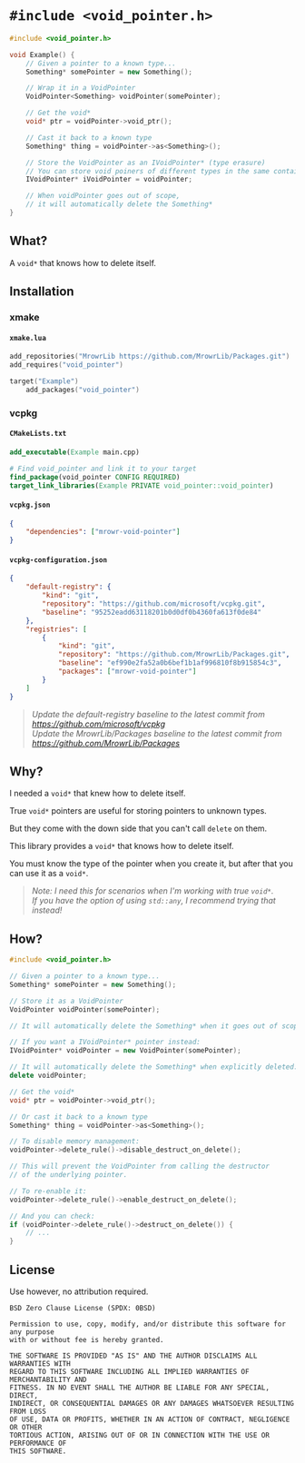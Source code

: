 # `#include <void_pointer.h>`

```cpp
#include <void_pointer.h>

void Example() {
    // Given a pointer to a known type...
    Something* somePointer = new Something();

    // Wrap it in a VoidPointer
    VoidPointer<Something> voidPointer(somePointer);

    // Get the void*
    void* ptr = voidPointer->void_ptr();

    // Cast it back to a known type
    Something* thing = voidPointer->as<Something>();

    // Store the VoidPointer as an IVoidPointer* (type erasure)
    // You can store void poiners of different types in the same container
    IVoidPointer* iVoidPointer = voidPointer;

    // When voidPointer goes out of scope,
    // it will automatically delete the Something*
}
```

## What?

A `void*` that knows how to delete itself.

## Installation

### xmake

#### `xmake.lua`

```lua
add_repositories("MrowrLib https://github.com/MrowrLib/Packages.git")
add_requires("void_pointer")

target("Example")
    add_packages("void_pointer")
```

### vcpkg

#### `CMakeLists.txt`

```cmake
add_executable(Example main.cpp)

# Find void_pointer and link it to your target
find_package(void_pointer CONFIG REQUIRED)
target_link_libraries(Example PRIVATE void_pointer::void_pointer)
```

#### `vcpkg.json`

```json
{
    "dependencies": ["mrowr-void-pointer"]
}
```

#### `vcpkg-configuration.json`

```json
{
    "default-registry": {
        "kind": "git",
        "repository": "https://github.com/microsoft/vcpkg.git",
        "baseline": "95252eadd63118201b0d0df0b4360fa613f0de84"
    },
    "registries": [
        {
            "kind": "git",
            "repository": "https://github.com/MrowrLib/Packages.git",
            "baseline": "ef990e2fa52a0b6bef1b1af996810f8b915854c3",
            "packages": ["mrowr-void-pointer"]
        }
    ]
}
```

> _Update the default-registry baseline to the latest commit from https://github.com/microsoft/vcpkg_  
> _Update the MrowrLib/Packages baseline to the latest commit from https://github.com/MrowrLib/Packages_

## Why?

I needed a `void*` that knew how to delete itself.

True `void*` pointers are useful for storing pointers to unknown types.

But they come with the down side that you can't call `delete` on them.

This library provides a `void*` that knows how to delete itself.

You must know the type of the pointer when you create it, but after that you can use it as a `void*`.

> _Note: I need this for scenarios when I'm working with true `void*`._  
> _If you have the option of using `std::any`, I recommend trying that instead!_

## How?

```cpp
#include <void_pointer.h>
```

```cpp
// Given a pointer to a known type...
Something* somePointer = new Something();
```

```cpp
// Store it as a VoidPointer
VoidPointer voidPointer(somePointer);

// It will automatically delete the Something* when it goes out of scope
```

```cpp
// If you want a IVoidPointer* pointer instead:
IVoidPointer* voidPointer = new VoidPointer(somePointer);

// It will automatically delete the Something* when explicitly deleted:
delete voidPointer;
```

```cpp
// Get the void*
void* ptr = voidPointer->void_ptr();

// Or cast it back to a known type
Something* thing = voidPointer->as<Something>();
```

```cpp
// To disable memory management:
voidPointer->delete_rule()->disable_destruct_on_delete();

// This will prevent the VoidPointer from calling the destructor
// of the underlying pointer.

// To re-enable it:
voidPointer->delete_rule()->enable_destruct_on_delete();

// And you can check:
if (voidPointer->delete_rule()->destruct_on_delete()) {
    // ...
}
```

## License

Use however, no attribution required.

```
BSD Zero Clause License (SPDX: 0BSD)

Permission to use, copy, modify, and/or distribute this software for any purpose
with or without fee is hereby granted.

THE SOFTWARE IS PROVIDED "AS IS" AND THE AUTHOR DISCLAIMS ALL WARRANTIES WITH
REGARD TO THIS SOFTWARE INCLUDING ALL IMPLIED WARRANTIES OF MERCHANTABILITY AND
FITNESS. IN NO EVENT SHALL THE AUTHOR BE LIABLE FOR ANY SPECIAL, DIRECT,
INDIRECT, OR CONSEQUENTIAL DAMAGES OR ANY DAMAGES WHATSOEVER RESULTING FROM LOSS
OF USE, DATA OR PROFITS, WHETHER IN AN ACTION OF CONTRACT, NEGLIGENCE OR OTHER
TORTIOUS ACTION, ARISING OUT OF OR IN CONNECTION WITH THE USE OR PERFORMANCE OF
THIS SOFTWARE.
```
